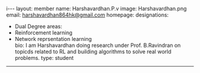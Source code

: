 i---
layout: member
name: Harshavardhan.P.v
image: Harshavardhan.png
email: harshavardhan864hk@gmail.com
homepage:
designations:
  - Dual Degree
areas:
  - Reinforcement learning
  - Network reprsentation learning  
bio: I am Harshavardhan doing research under Prof. B.Ravindran on topicds related to RL and building algorithms to solve real world problems.
type: student
---
